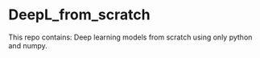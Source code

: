 # DeepL_from_scratch
This repo contains: Deep learning models from scratch using only python and numpy.
